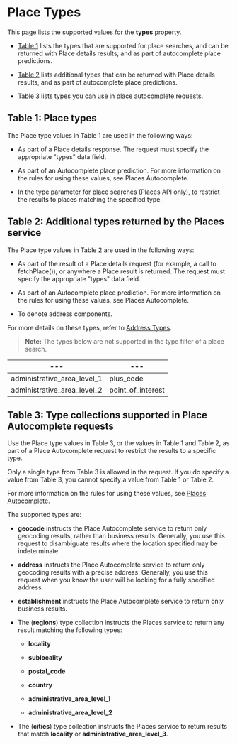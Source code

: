 # Place Types

This page lists the supported values for the **types** property.

* [Table 1](#Table-1-Place-types) lists the types that are supported for place searches, and can be returned with Place details results, and as part of autocomplete place predictions.

* [Table 2](#Table-2-Additional-types-returned-by-the-Places-service) lists additional types that can be returned with Place details results, and as part of autocomplete place predictions.

* [Table 3](#Table-3-Type-collections-supported-in-Place-Autocomplete-requests) lists types you can use in place autocomplete requests.


## Table 1: Place types

The Place type values in Table 1 are used in the following ways:

* As part of a Place details response. The request must specify the appropriate "types" data field.

* As part of an Autocomplete place prediction. For more information on the rules for using these values, see Places Autocomplete.

* In the type parameter for place searches (Places API only), to restrict the results to places matching the specified type.


## Table 2: Additional types returned by the Places service
The Place type values in Table 2 are used in the following ways:

  * As part of the result of a Place details request (for example, a call to fetchPlace()), or anywhere a Place result is returned. The request must specify the appropriate "types" data field.

  * As part of an Autocomplete place prediction. For more information on the rules for using these values, see Places Autocomplete.

  * To denote address components.

For more details on these types, refer to [Address Types](./geocoding.md#Address-types-and-address-component-types).

> **Note:** The types below are not supported in the type filter of a place search.

| --- | --- |
| --- | --- |
| administrative_area_level_1 | plus_code |
| administrative_area_level_2 | point_of_interest |
  

## Table 3: Type collections supported in Place Autocomplete requests
Use the Place type values in Table 3, or the values in Table 1 and Table 2, as part of a Place Autocomplete request to restrict the results to a specific type.

Only a single type from Table 3 is allowed in the request. If you do specify a value from Table 3, you cannot specify a value from Table 1 or Table 2.

For more information on the rules for using these values, see [Places Autocomplete](./placeautocomplete.md).

The supported types are:

  * **geocode** instructs the Place Autocomplete service to return only geocoding results, rather than business results. Generally, you use this request to disambiguate results where the location specified may be indeterminate.

  * **address** instructs the Place Autocomplete service to return only geocoding results with a precise address. Generally, you use this request when you know the user will be looking for a fully specified address.

  * **establishment** instructs the Place Autocomplete service to return only business results.

  * The (**regions**) type collection instructs the Places service to return any result matching the following types:

    * **locality**

    * **sublocality**

    * **postal_code**

    * **country**

    * **administrative_area_level_1**

    * **administrative_area_level_2**

  * The (**cities**) type collection instructs the Places service to return results that match **locality** or **administrative_area_level_3**.
